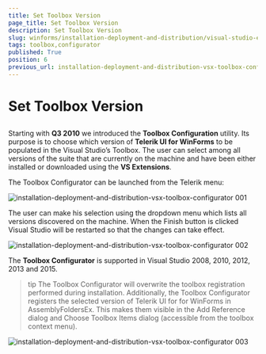 ```yaml
---
title: Set Toolbox Version
page_title: Set Toolbox Version
description: Set Toolbox Version
slug: winforms/installation-deployment-and-distribution/visual-studio-extensions/toolbox-configurator
tags: toolbox,configurator
published: True
position: 6
previous_url: installation-deployment-and-distribution-vsx-toolbox-configurator
---
```


# Set Toolbox Version

## 

Starting with __Q3 2010__ we introduced the __Toolbox Configuration__ utility. Its purpose is to choose which version of __Telerik UI for WinForms__ to be populated in the Visual Studio’s Toolbox. The user can select among all versions of the suite that are currently on the machine and have been either installed or downloaded using the __VS Extensions__.
        

The Toolbox Configurator can be launched from the Telerik menu:

![installation-deployment-and-distribution-vsx-toolbox-configurator 001](images/installation-deployment-and-distribution-vsx-toolbox-configurator001.png)

The user can make his selection using the dropdown menu which lists all versions discovered on the machine. When the Finish button is clicked Visual Studio will be restarted so that the changes can take effect.

![installation-deployment-and-distribution-vsx-toolbox-configurator 002](images/installation-deployment-and-distribution-vsx-toolbox-configurator002.png)        

The __Toolbox Configurator__ is supported in Visual Studio 2008, 2010, 2012, 2013 and 2015.

>tip The Toolbox Configurator will overwrite the toolbox registration performed during installation. Additionally, the Toolbox Configurator registers the selected version of Telerik UI for for WinForms in AssemblyFoldersEx. This makes them visible in the Add Reference dialog and Choose Toolbox Items dialog (accessible from the toolbox context menu).
>

![installation-deployment-and-distribution-vsx-toolbox-configurator 003](images/installation-deployment-and-distribution-vsx-toolbox-configurator003.png)
